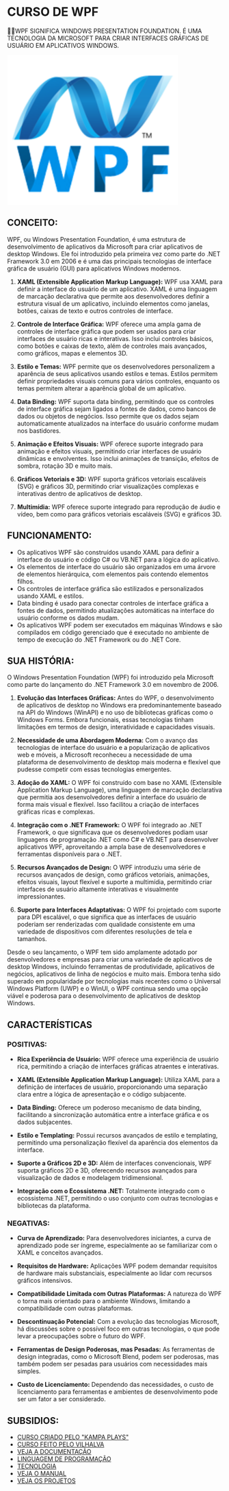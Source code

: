 # CURSO DE WPF
👨‍⚖️WPF SIGNIFICA WINDOWS PRESENTATION FOUNDATION. É UMA TECNOLOGIA DA MICROSOFT PARA CRIAR INTERFACES GRÁFICAS DE USUÁRIO EM APLICATIVOS WINDOWS.

<img src="FOTO.png" align="center" width="400"> <br>

## CONCEITO:
WPF, ou Windows Presentation Foundation, é uma estrutura de desenvolvimento de aplicativos da Microsoft para criar aplicativos de desktop Windows. Ele foi introduzido pela primeira vez como parte do .NET Framework 3.0 em 2006 e é uma das principais tecnologias de interface gráfica de usuário (GUI) para aplicativos Windows modernos.

1. **XAML (Extensible Application Markup Language):** WPF usa XAML para definir a interface do usuário de um aplicativo. XAML é uma linguagem de marcação declarativa que permite aos desenvolvedores definir a estrutura visual de um aplicativo, incluindo elementos como janelas, botões, caixas de texto e outros controles de interface.

2. **Controle de Interface Gráfica:** WPF oferece uma ampla gama de controles de interface gráfica que podem ser usados para criar interfaces de usuário ricas e interativas. Isso inclui controles básicos, como botões e caixas de texto, além de controles mais avançados, como gráficos, mapas e elementos 3D.

3. **Estilo e Temas:** WPF permite que os desenvolvedores personalizem a aparência de seus aplicativos usando estilos e temas. Estilos permitem definir propriedades visuais comuns para vários controles, enquanto os temas permitem alterar a aparência global de um aplicativo.

4. **Data Binding:** WPF suporta data binding, permitindo que os controles de interface gráfica sejam ligados a fontes de dados, como bancos de dados ou objetos de negócios. Isso permite que os dados sejam automaticamente atualizados na interface do usuário conforme mudam nos bastidores.

5. **Animação e Efeitos Visuais:** WPF oferece suporte integrado para animação e efeitos visuais, permitindo criar interfaces de usuário dinâmicas e envolventes. Isso inclui animações de transição, efeitos de sombra, rotação 3D e muito mais.

6. **Gráficos Vetoriais e 3D:** WPF suporta gráficos vetoriais escaláveis (SVG) e gráficos 3D, permitindo criar visualizações complexas e interativas dentro de aplicativos de desktop.

7. **Multimídia:** WPF oferece suporte integrado para reprodução de áudio e vídeo, bem como para gráficos vetoriais escaláveis (SVG) e gráficos 3D.

## FUNCIONAMENTO:
- Os aplicativos WPF são construídos usando XAML para definir a interface do usuário e código C# ou VB.NET para a lógica do aplicativo.
- Os elementos de interface do usuário são organizados em uma árvore de elementos hierárquica, com elementos pais contendo elementos filhos.
- Os controles de interface gráfica são estilizados e personalizados usando XAML e estilos.
- Data binding é usado para conectar controles de interface gráfica a fontes de dados, permitindo atualizações automáticas na interface do usuário conforme os dados mudam.
- Os aplicativos WPF podem ser executados em máquinas Windows e são compilados em código gerenciado que é executado no ambiente de tempo de execução do .NET Framework ou do .NET Core.

## SUA HISTÓRIA:
O Windows Presentation Foundation (WPF) foi introduzido pela Microsoft como parte do lançamento do .NET Framework 3.0 em novembro de 2006.

1. **Evolução das Interfaces Gráficas:** Antes do WPF, o desenvolvimento de aplicativos de desktop no Windows era predominantemente baseado na API do Windows (WinAPI) e no uso de bibliotecas gráficas como o Windows Forms. Embora funcionais, essas tecnologias tinham limitações em termos de design, interatividade e capacidades visuais.

2. **Necessidade de uma Abordagem Moderna:** Com o avanço das tecnologias de interface do usuário e a popularização de aplicativos web e móveis, a Microsoft reconheceu a necessidade de uma plataforma de desenvolvimento de desktop mais moderna e flexível que pudesse competir com essas tecnologias emergentes.

3. **Adoção do XAML:** O WPF foi construído com base no XAML (Extensible Application Markup Language), uma linguagem de marcação declarativa que permitia aos desenvolvedores definir a interface do usuário de forma mais visual e flexível. Isso facilitou a criação de interfaces gráficas ricas e complexas.

4. **Integração com o .NET Framework:** O WPF foi integrado ao .NET Framework, o que significava que os desenvolvedores podiam usar linguagens de programação .NET como C# e VB.NET para desenvolver aplicativos WPF, aproveitando a ampla base de desenvolvedores e ferramentas disponíveis para o .NET.

5. **Recursos Avançados de Design:** O WPF introduziu uma série de recursos avançados de design, como gráficos vetoriais, animações, efeitos visuais, layout flexível e suporte a multimídia, permitindo criar interfaces de usuário altamente interativas e visualmente impressionantes.

6. **Suporte para Interfaces Adaptativas:** O WPF foi projetado com suporte para DPI escalável, o que significa que as interfaces de usuário poderiam ser renderizadas com qualidade consistente em uma variedade de dispositivos com diferentes resoluções de tela e tamanhos.

Desde o seu lançamento, o WPF tem sido amplamente adotado por desenvolvedores e empresas para criar uma variedade de aplicativos de desktop Windows, incluindo ferramentas de produtividade, aplicativos de negócios, aplicativos de linha de negócios e muito mais. Embora tenha sido superado em popularidade por tecnologias mais recentes como o Universal Windows Platform (UWP) e o WinUI, o WPF continua sendo uma opção viável e poderosa para o desenvolvimento de aplicativos de desktop Windows.

## CARACTERÍSTICAS
### POSITIVAS:
- **Rica Experiência de Usuário:** WPF oferece uma experiência de usuário rica, permitindo a criação de interfaces gráficas atraentes e interativas.

- **XAML (Extensible Application Markup Language):** Utiliza XAML para a definição de interfaces de usuário, proporcionando uma separação clara entre a lógica de apresentação e o código subjacente.

- **Data Binding:** Oferece um poderoso mecanismo de data binding, facilitando a sincronização automática entre a interface gráfica e os dados subjacentes.

- **Estilo e Templating:** Possui recursos avançados de estilo e templating, permitindo uma personalização flexível da aparência dos elementos da interface.

- **Suporte a Gráficos 2D e 3D:** Além de interfaces convencionais, WPF suporta gráficos 2D e 3D, oferecendo recursos avançados para visualização de dados e modelagem tridimensional.

- **Integração com o Ecossistema .NET:** Totalmente integrado com o ecossistema .NET, permitindo o uso conjunto com outras tecnologias e bibliotecas da plataforma.

### NEGATIVAS:
- **Curva de Aprendizado:** Para desenvolvedores iniciantes, a curva de aprendizado pode ser íngreme, especialmente ao se familiarizar com o XAML e conceitos avançados.

- **Requisitos de Hardware:** Aplicações WPF podem demandar requisitos de hardware mais substanciais, especialmente ao lidar com recursos gráficos intensivos.

- **Compatibilidade Limitada com Outras Plataformas:** A natureza do WPF o torna mais orientado para o ambiente Windows, limitando a compatibilidade com outras plataformas.

- **Descontinuação Potencial:** Com a evolução das tecnologias Microsoft, há discussões sobre o possível foco em outras tecnologias, o que pode levar a preocupações sobre o futuro do WPF.

- **Ferramentas de Design Poderosas, mas Pesadas:** As ferramentas de design integradas, como o Microsoft Blend, podem ser poderosas, mas também podem ser pesadas para usuários com necessidades mais simples.

- **Custo de Licenciamento:** Dependendo das necessidades, o custo de licenciamento para ferramentas e ambientes de desenvolvimento pode ser um fator a ser considerado.

## SUBSIDIOS:
- [CURSO CRIADO PELO "KAMPA PLAYS"](https://youtube.com/playlist?list=PLih2KERbY1HHOOJ2C6FOrVXIwg4AZ-hk1&si=a-ana-M3MNpsbsHi)
- [CURSO FEITO PELO VILHALVA](https://github.com/VILHALVA)
- [VEJA A DOCUMENTAÇÃO](https://docs.microsoft.com/pt-br/dotnet/desktop-wpf/)
- [LINGUAGEM DE PROGRAMAÇÃO](https://github.com/VILHALVA/CURSO-DE-C-SHARP)
- [TECNOLOGIA](https://github.com/VILHALVA/CURSO-DE-VISUAL-STUDIO)
- [VEJA O MANUAL](./MANUAL.md)
- [VEJA OS PROJETOS](https://github.com/VILHALVA?tab=repositories&q=topic:WPF)
